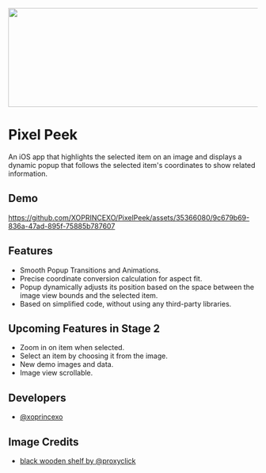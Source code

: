 <p align="center">
<img width="600" height="200" src="https://github.com/XOPRINCEXO/PixelPeek/assets/35366080/45edc87a-198d-4b5c-b3d0-f996ada0323e">
</p>

# Pixel Peek

An iOS app that highlights the selected item on an image and displays a dynamic popup that follows the selected item's coordinates to show related information.



## Demo

https://github.com/XOPRINCEXO/PixelPeek/assets/35366080/9c679b69-836a-47ad-895f-75885b787607



## Features

- Smooth Popup Transitions and Animations.
- Precise coordinate conversion calculation for aspect fit.
- Popup dynamically adjusts its position based on the space between the image view bounds and the selected item.
- Based on simplified code, without using any third-party libraries.

  
## Upcoming Features in Stage 2

- Zoom in on item when selected.
- Select an item by choosing it from the image.
- New demo images and data.
- Image view scrollable.


## Developers

- [@xoprincexo](https://www.github.com/xoprincexo)


## Image Credits

- [black wooden shelf by @proxyclick](https://unsplash.com/photos/black-wooden-shelf-nezoFjwiuLQ)


